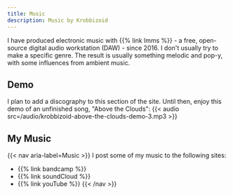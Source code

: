 ```yaml
---
title: Music
description: Music by Krobbizoid
---
```


I have produced electronic music with {{% link lmms %}} - a free,
open-source digital audio workstation (DAW) - since 2016. I don't usually try
to make a specific genre. The result is usually something melodic and pop-y,
with some influences from ambient music.

## Demo
I plan to add a discography to this section of the site. Until then, enjoy this
demo of an unfinished song, "Above the Clouds":
{{< audio src=/audio/krobbizoid-above-the-clouds-demo-3.mp3 >}}

## My Music
{{< nav aria-label=Music >}}
I post some of my music to the following sites:
* {{% link bandcamp %}}
* {{% link soundCloud %}}
* {{% link youTube %}}
{{< /nav >}}
